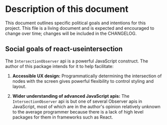 # Description of this document

This document outlines specific political goals and intentions for this project. This file is a living document and is expected and encouraged to change over time; changes will be included in the CHANGELOG.

## Social goals of react-useintersection

The `IntersectionObserver` api is a powerful JavaScript construct. The author of this package intends for it to help facilitate:

1. **Accessible UX design:** Programmatically determining the intersection of nodes with the screen gives powerful flexibility to control styling and layout.

2. **Wider understanding of advanced JavaScript apis:** The `IntersectionObserver` api is but one of several Observer apis in JavaScript, most of which are in the author's opinion relatively unknown to the average programmer because there is a lack of high level packages for them in frameworks such as React.
